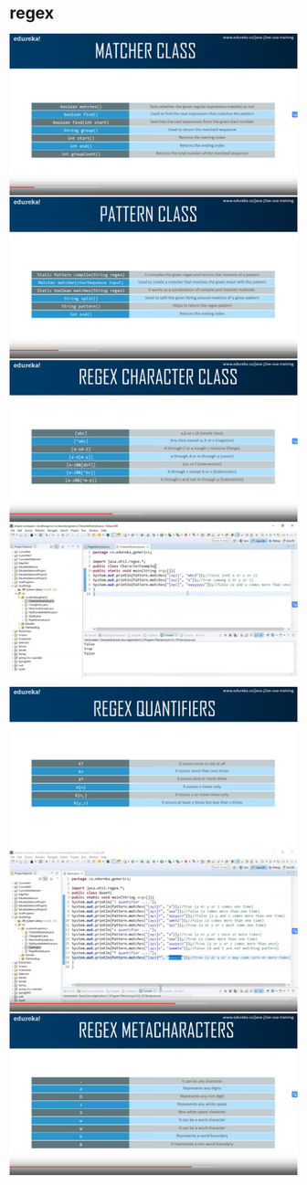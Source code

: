 # regex

<img src="img/12.png">

<img src="img/13.png">

<img src="img/14.png">

<img src="img/15.png">


<img src="img/16.png">

<img src="img/17.png">

<img src="img/18.png">